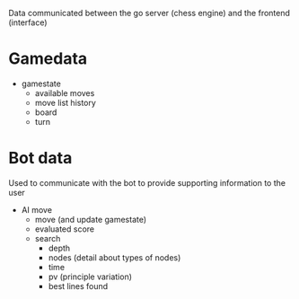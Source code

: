 Data communicated between the go server (chess engine) and the frontend (interface)

# Gamedata

- gamestate
  - available moves
  - move list history
  - board
  - turn

# Bot data

Used to communicate with the bot to provide supporting information to the user

- AI move
  - move (and update gamestate)
  - evaluated score
  - search
    - depth
    - nodes (detail about types of nodes)
    - time
    - pv (principle variation)
    - best lines found
